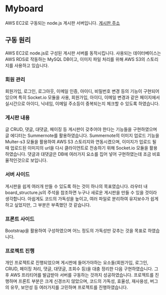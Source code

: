 # Myboard
AWS EC2로 구동되는 node.js 게시판 서버입니다.
[게시판 주소](http://ec2-13-125-250-131.ap-northeast-2.compute.amazonaws.com/)

## 구동 원리
AWS EC2로 node.js로 구성된 게시판 서버를 동작시킵니다.
사용되는 데이터베이스는 AWS RDS로 작동하는 MySQL DB이고, 이미지 파일 처리를 위해 AWS S3의 스토리지를 사용하고 있습니다.

### 회원 관리
회원가입, 로그인, 로그아웃, 이메일 인증, 아이디, 비밀번호 변경 등의 기능이 구현되어 있으며
특히 Socket.io 모듈을 사용, 회원가입, 아이디, 이메일 변경과 같은 페이지에서
  실시간으로 아이디, 닉네임, 이메일 주소등이 중복되는지 체크할 수 있도록 하였습니다.

### 게시판 내용
글 CRUD, 댓글, 대댓글, 페이징 등 게시판이 갖추어야 한다는 기능들을 구현하였으며 글 에디터는 Summernote를 활용하였습니다.
Summernote의 이미지 업로드 기능을 Multer-s3 모듈을 활용하여 AWS S3 스토리지와 연동시켰으며,
  이미지가 업로드 될 때 업로드된 이미지의 url을 다시 클라이언트로 전송하기 위해 Socket.io 모듈을 활용하였습니다.
댓글과 대댓글은 DB에 여러가지 요소를 집어 넣어 구현하였는데 조금 비효율적인것으로 보입니다.
  
### 서버 사이드
게시판을 쉽게 여러개 만들 수 있도록 하는 것이 하나의 목표였습니다.
라우터 내 board_structure.js의 주석을 참조하면 누구나 새로운 게시판을 만들 수 있을 것이라 생각합니다.
아쉽게도 코드의 가독성을 높이고, 여러 파일로 분리하여 유지보수가 쉽게 하고 싶었지만, 그 부분은 부족했던 것 같습니다.

### 프론트 사이드
Bootstrap을 활용하여 구성하였으며 어느 정도의 가독성만 갖추는 것을 목표로 하였습니다.

### 프로젝트 진행
개인 프로젝트로 진행되었으며 게시판에 들어가야하는 요소들(회원가입, 로그인, CRUD, 페이징 처리, 댓글, 대댓글, 조회수 등)을 대충 정리한 다음 구현하였습니다.
그 후 AWS 프리티어를 발급받아 서버를 구동하는 것까지 성공하였습니다.
프로젝트를 진행하며 프론트 부분은 크게 신경쓰지 않았으며, 코드의 가독성, 효율성, 재사용성, 버그의 유무, 보안성 등 여러가지를 고민하며 프로젝트를 진행하였습니다.
